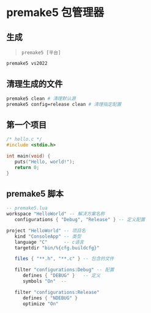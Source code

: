 # premake5 包管理器

## 生成
> `premake5 [平台]`
```sh
premake5 vs2022
```

## 清理生成的文件
```sh
premake5 clean # 清理默认源
premake5 config=release clean # 清理指定配置
```

## 第一个项目
```c
/* hello.c */
#include <stdio.h>

int main(void) {
   puts("Hello, world!");
   return 0;
}
```
## premake5 脚本
```lua
-- premake5.lua
workspace "HelloWorld" -- 解决方案名称
   configurations { "Debug", "Release" } -- 定义配置

project "HelloWorld" -- 项目名
   kind "ConsoleApp" -- 类型
   language "C"      -- c语言
   targetdir "bin/%{cfg.buildcfg}"

   files { "**.h", "**.c" } -- 包含的文件

   filter "configurations:Debug" -- 配置
      defines { "DEBUG" }   -- 定义
      symbols "On"  -- 

   filter "configurations:Release"
      defines { "NDEBUG" }
      optimize "On"
```